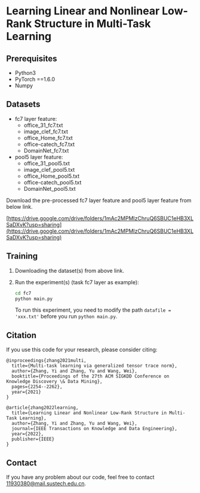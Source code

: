 # Learning Linear and Nonlinear Low-Rank Structure in Multi-Task Learning

## Prerequisites

- Python3
- PyTorch ==1.6.0
- Numpy

## Datasets

- fc7 layer feature:
  - office_31_fc7.txt
  - image_clef_fc7.txt
  - office_Home_fc7.txt
  - office-catech_fc7.txt
  - DomainNet_fc7.txt
- pool5 layer feature:
  - office_31_pool5.txt
  - image_clef_pool5.txt
  - office_Home_pool5.txt
  - office-catech_pool5.txt
  - DomainNet_pool5.txt 

Download the pre-processed fc7 layer feature and pool5 layer feature from below link.

[https://drive.google.com/drive/folders/1mAc2MPMIzChruQ6SBUC1eHB3XLSaDXvK?usp=sharing](https://drive.google.com/drive/folders/1mAc2MPMIzChruQ6SBUC1eHB3XLSaDXvK?usp=sharing)

## Training

1. Downloading the dataset(s) from above link.

2. Run the experiment(s) (task fc7 layer as example):

   ```bash
   cd fc7
   python main.py
   ```

   To run this experiment, you need to modify the path `datafile = 'xxx.txt'` before you run `python main.py`.

## Citation

If you use this code for your research, please consider citing:

```
@inproceedings{zhang2021multi,
  title={Multi-task learning via generalized tensor trace norm},
  author={Zhang, Yi and Zhang, Yu and Wang, Wei},
  booktitle={Proceedings of the 27th ACM SIGKDD Conference on Knowledge Discovery \& Data Mining},
  pages={2254--2262},
  year={2021}
}

@article{zhang2022learning,
  title={Learning Linear and Nonlinear Low-Rank Structure in Multi-Task Learning},
  author={Zhang, Yi and Zhang, Yu and Wang, Wei},
  journal={IEEE Transactions on Knowledge and Data Engineering},
  year={2022},
  publisher={IEEE}
}
```

## Contact

If you have any problem about our code, feel free to contact [11930380@mail.sustech.edu.cn](mailto:11930380@mail.sustech.edu.cn).
